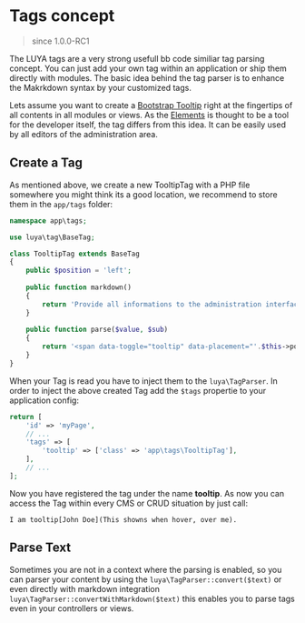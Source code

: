 # Tags concept

> since 1.0.0-RC1

The LUYA tags are a very strong usefull bb code similiar tag parsing concept. You can just add your own tag within an application or ship them directly with modules. The basic idea behind the tag parser is to enhance the Makrkdown syntax by your customized tags.

Lets assume you want to create a [Bootstrap Tooltip](http://getbootstrap.com/javascript/#tooltips) right at the fingertips of all contents in all modules or views. As the [Elements](concept-elements.md) is thought to be a tool for the developer itself, the tag differs from this idea. It can be easily used by all editors of the administration area.

## Create a Tag

As mentioned above, we create a new TooltipTag with a PHP file somewhere you might think its a good location, we recommend to store them in the `app/tags` folder:

```php
namespace app\tags;

use luya\tag\BaseTag;

class TooltipTag extends BaseTag
{
    public $position = 'left';
    
    public function markdown()
    {
        return 'Provide all informations to the administration interface, as tags are listed under help section and are visible to all administration users.';
    }
    
    public function parse($value, $sub)
    {
        return '<span data-toggle="tooltip" data-placement="'.$this->position.'" title="'.$sub.'">'.$value.'</span><script>$(document).ready(function(){ $(\'[data-toggle="tooltip"]\').tooltip(); });</script>';
    }
}
```

When your Tag is read you have to inject them to the `luya\TagParser`. In order to inject the above created Tag add the `$tags` propertie to your application config:

```php
return [
    'id' => 'myPage',
    // ...
    'tags' => [
        'tooltip' => ['class' => 'app\tags\TooltipTag'],
    ],
    // ...
];
```

Now you have registered the tag under the name **tooltip**. As now you can access the Tag within every CMS or CRUD situation by just call:

```
I am tooltip[John Doe](This showns when hover, over me).
```

## Parse Text

Sometimes you are not in a context where the parsing is enabled, so you can parser your content by using the `luya\TagParser::convert($text)` or even directly with markdown integration `luya\TagParser::convertWithMarkdown($text)` this enables you to parse tags even in your controllers or views.
